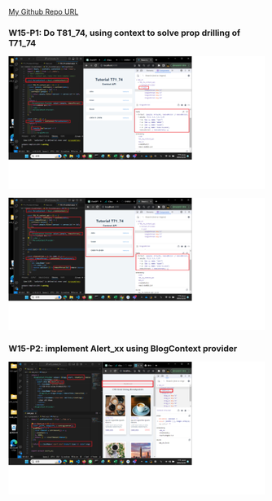 [My Github Repo URL](https://github.com/CHEN211410674/1121-wp1-demo-211410674.git)


### W15-P1: Do T81_74, using context to solve prop drilling of T71_74
 
![](w15-p1-1.png)
 
![](w15-p1-2.png)

### W15-P2: implement Alert_xx using BlogContext provider
 
![](w15-p2.png)
